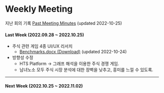 # Weekly Meeting

지난 회의 기록
[Past Meeting Minutes](Doc/Past_Meeting_Minutes.md) (updated 2022-10-25)

#### Last Week (2022.09.28 ~ 2022.10.25)

- 주식 관련 게임 4종 UI/UX 리서치   
  - [Benchmarks.docx (Download)](https://github.com/SKYooon1/Project2002/blob/main/Doc/LJH%20Benchmarks.docx) (updated 2022-10-24)
- 방향성 수정
  - HTS Platform -> 그래프 해석을 이용한 주식 경쟁 게임.
  - 남녀노소 모두 주식 시장 분석에 대한 장벽을 낮추고, 흥미를 느낄 수 있도록.
---


#### Next Week (2022.10.25 ~ 2022.11.02)

